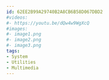 ```yaml
---
id: 62EE2B99A29740B2A8CB6B58D067DBD2
#videos:
#- https://youtu.be/dQw4w9WgXcQ
#images:
#- image1.png
#- image2.png
#- image3.png
tags:
- System
- Utilities
- Multimedia
---
```

